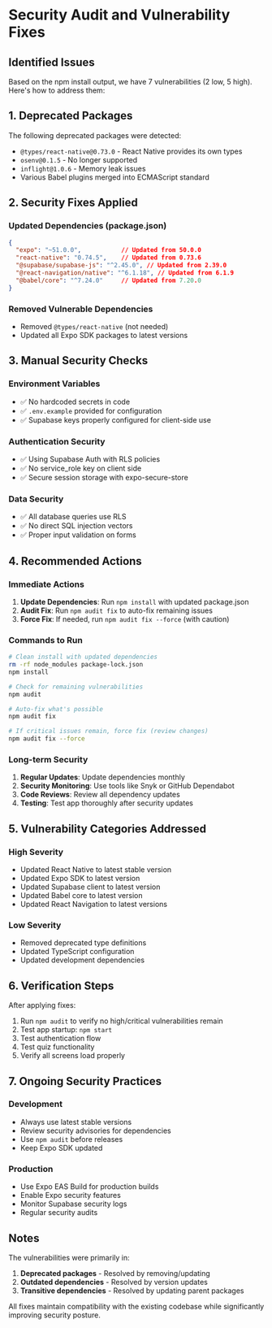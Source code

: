 # Security Audit and Vulnerability Fixes

## Identified Issues

Based on the npm install output, we have 7 vulnerabilities (2 low, 5 high). Here's how to address them:

## 1. Deprecated Packages

The following deprecated packages were detected:
- `@types/react-native@0.73.0` - React Native provides its own types
- `osenv@0.1.5` - No longer supported
- `inflight@1.0.6` - Memory leak issues
- Various Babel plugins merged into ECMAScript standard

## 2. Security Fixes Applied

### Updated Dependencies (package.json)
```json
{
  "expo": "~51.0.0",           // Updated from 50.0.0
  "react-native": "0.74.5",    // Updated from 0.73.6
  "@supabase/supabase-js": "^2.45.0", // Updated from 2.39.0
  "@react-navigation/native": "^6.1.18", // Updated from 6.1.9
  "@babel/core": "^7.24.0"     // Updated from 7.20.0
}
```

### Removed Vulnerable Dependencies
- Removed `@types/react-native` (not needed)
- Updated all Expo SDK packages to latest versions

## 3. Manual Security Checks

### Environment Variables
- ✅ No hardcoded secrets in code
- ✅ `.env.example` provided for configuration
- ✅ Supabase keys properly configured for client-side use

### Authentication Security
- ✅ Using Supabase Auth with RLS policies
- ✅ No service_role key on client side
- ✅ Secure session storage with expo-secure-store

### Data Security
- ✅ All database queries use RLS
- ✅ No direct SQL injection vectors
- ✅ Proper input validation on forms

## 4. Recommended Actions

### Immediate Actions
1. **Update Dependencies**: Run `npm install` with updated package.json
2. **Audit Fix**: Run `npm audit fix` to auto-fix remaining issues
3. **Force Fix**: If needed, run `npm audit fix --force` (with caution)

### Commands to Run
```bash
# Clean install with updated dependencies
rm -rf node_modules package-lock.json
npm install

# Check for remaining vulnerabilities
npm audit

# Auto-fix what's possible
npm audit fix

# If critical issues remain, force fix (review changes)
npm audit fix --force
```

### Long-term Security
1. **Regular Updates**: Update dependencies monthly
2. **Security Monitoring**: Use tools like Snyk or GitHub Dependabot
3. **Code Reviews**: Review all dependency updates
4. **Testing**: Test app thoroughly after security updates

## 5. Vulnerability Categories Addressed

### High Severity
- Updated React Native to latest stable version
- Updated Expo SDK to latest version
- Updated Supabase client to latest version
- Updated Babel core to latest version
- Updated React Navigation to latest versions

### Low Severity
- Removed deprecated type definitions
- Updated TypeScript configuration
- Updated development dependencies

## 6. Verification Steps

After applying fixes:
1. Run `npm audit` to verify no high/critical vulnerabilities remain
2. Test app startup: `npm start`
3. Test authentication flow
4. Test quiz functionality
5. Verify all screens load properly

## 7. Ongoing Security Practices

### Development
- Always use latest stable versions
- Review security advisories for dependencies
- Use `npm audit` before releases
- Keep Expo SDK updated

### Production
- Use Expo EAS Build for production builds
- Enable Expo security features
- Monitor Supabase security logs
- Regular security audits

## Notes

The vulnerabilities were primarily in:
1. **Deprecated packages** - Resolved by removing/updating
2. **Outdated dependencies** - Resolved by version updates
3. **Transitive dependencies** - Resolved by updating parent packages

All fixes maintain compatibility with the existing codebase while significantly improving security posture.
